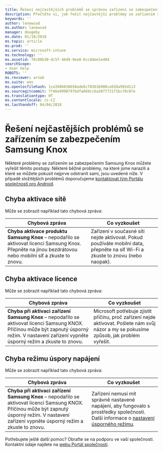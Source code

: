 ```yaml
---
title: Řešení nejčastějších problémů se správou zařízení se zabezpečením Samsung Knox | Microsoft Docs
description: Přečtěte si, jak řešit nejčastější problémy se zařízením se zabezpečením Samsung Knox.
keywords: ''
author: lenewsad
ms.author: lanewsad
manager: dougeby
ms.date: 01/10/2018
ms.topic: article
ms.prod: ''
ms.service: microsoft-intune
ms.technology: ''
ms.assetid: 78c08b30-dc5f-46d9-9ee8-6cc8dee1e404
searchScope:
- User help
ROBOTS: ''
ms.reviewer: arnab
ms.suite: ems
ms.openlocfilehash: 1ce260b010658ade6c78361b980ca928a992d113
ms.sourcegitcommit: 7f46e9990797bdfa669ccba2077721f1bc70c07e
ms.translationtype: HT
ms.contentlocale: cs-CZ
ms.lasthandoff: 04/04/2018
---
```

# <a name="fix-common-issues-with-your-samsung-knox-device"></a>Řešení nejčastějších problémů se zařízením se zabezpečením Samsung Knox

Některé problémy se zařízením se zabezpečením Samsung Knox můžete vyřešit těmito postupy. Některé běžné problémy, na které jsme narazili a které se můžete pokusit nejprve odstranit sami, jsou uvedené níže. V případě složitějších problémů doporučujeme [kontaktovat tým Portálu společnosti pro Android](https://github.com/MicrosoftDocs/IntuneDocs/blob/master/intune-user-help/send-logs-to-microsoft-android.md).

## <a name="network-activation-error"></a>Chyba aktivace sítě

Může se zobrazit například tato chybová zpráva:

|Chybová zpráva|Co vyzkoušet|
|---|---|
|**Chyba aktivace produktu Samsung Knox** – nepodařilo se aktivovat licenci Samsung Knox. Přepněte na jinou bezdrátovou nebo mobilní síť a zkuste to znovu.|Zařízení v současné síti nejde aktivovat. Pokud používáte mobilní data, přepněte na síť Wi-Fi a zkuste to znovu (nebo naopak).|

## <a name="license-activation-error"></a>Chyba aktivace licence

Může se zobrazit například tato chybová zpráva:

|Chybová zpráva|Co vyzkoušet|
|---|---|
|**Chyba při aktivaci zařízení Samsung Knox** – nepodařilo se aktivovat licenci Samsung KNOX. Příčinou může být zapnutý úsporný režim. V nastavení zařízení vypněte úsporný režim a zkuste to znovu.|Microsoft potřebuje zjistit příčinu, proč zařízení nejde aktivovat. Pošlete nám svůj názor a my se pokusíme způsob, jak problém vyřešit.|

## <a name="power-saving-mode-error"></a>Chyba režimu úspory napájení

Může se zobrazit například tato chybová zpráva:

|Chybová zpráva|Co vyzkoušet|
|---|---|
|**Chyba při aktivaci zařízení Samsung Knox** – nepodařilo se aktivovat licenci Samsung KNOX. Příčinou může být zapnutý úsporný režim. V nastavení zařízení vypněte úsporný režim a zkuste to znovu. |Zařízení nemusí mít správně nastavené napájení, aby fungovalo s prostředky společnosti. Další informace o [nastavení úsporného režimu](power-saving-mode-android.md).|

Potřebujete ještě další pomoc? Obraťte se na podporu ve vaší společnosti. Kontaktní údaje najdete na [webu Portál společnosti](https://portal.manage.microsoft.com#HelpDeskDialog).
